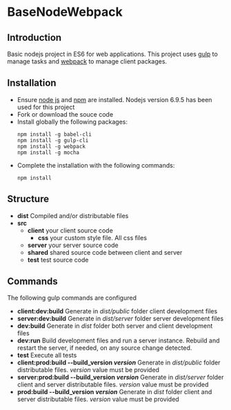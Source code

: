 # BaseNodeWebpack

## Introduction
Basic nodejs project in ES6 for web applications.
This project uses [gulp](http://http://gulpjs.com) to manage tasks and [webpack](https://webpack.js.org) to manage client packages.

## Installation
 * Ensure [node js](https://nodejs.org) and [npm](https://www.npmjs.com/) are installed. Nodejs version 6.9.5 has been used for this project
 * Fork or download the souce code
 * Install globally the following packages:
    ```
    npm install -g babel-cli
	npm install -g gulp-cli
    npm install -g webpack
    npm install -g mocha
    ```
 * Complete the installation with the following commands:
    ```
    npm install
    ```
## Structure
* **dist** Compiled and/or distributable files
* **src**
	* **client** your client source code
		* **css** your custom style file. All css files
	* **server** your server source code
	* **shared** shared source code between client and server
	* **test** test source code

## Commands

The following gulp commands are configured

* **client:dev:build**
	Generate in *dist/public* folder client development files
* **server:dev:build**
	Generate in *dist/server* folder server development files
* **dev:build**
	Generate in *dist* folder both server and client development files
* **dev:run**
	Build development files and run a server instance.
	Rebuild and restart the server, if needed, on any source change detected.
* **test**
	Execute all tests
* **client:prod:build --build_version *version***
	Generate in *dist/public* folder distributable files. *version* value must be provided
* **server:prod:build --build_version *version***
	Generate in *dist/server* folder client and server distributable files. *version* value must be provided
* **prod:build --build_version *version***
	Generate in *dist* folder client and server distributable files. *version* value must be provided

